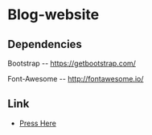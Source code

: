 # Blog-website

## Dependencies

Bootstrap     --           https://getbootstrap.com/

Font-Awesome    --         http://fontawesome.io/




## Link
* [Press Here](https://kobihason.github.io/Blog-website/)

